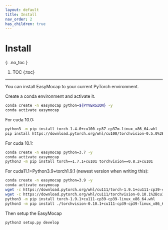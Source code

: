 ```yaml
---
layout: default
title: Install
nav_order: 2
has_children: true
---
```


# Install
{: .no_toc }

1. TOC
{:toc}
---

You can install EasyMocap to your current PyTorch environment.

Create a conda environment and activate it.

```bash
conda create -n easymocap python=${PYVERSION} -y
conda activate easymocap
```


For cuda 10.0:
```bash
python3 -m pip install torch-1.4.0+cu100-cp37-cp37m-linux_x86_64.whl
pip install https://download.pytorch.org/whl/cu100/torchvision-0.5.0%2Bcu100-cp37-cp37m-linux_x86_64.whl
```

For cuda 10.1:
```bash
conda create -n easymocap python=3.7 -y
conda activate easymocap
python3 -m pip install torch==1.7.1+cu101 torchvision==0.8.2+cu101
```


For cuda11.1+Python3.9+torch1.9.1 (newest version when writing this):
```bash
conda create -n easymocap python=3.9 -y
conda activate easymocap
wget -c https://download.pytorch.org/whl/cu111/torch-1.9.1+cu111-cp39-cp39-linux_x86_64.whl
wget -c https://download.pytorch.org/whl/cu111/torchvision-0.10.1%2Bcu111-cp39-cp39-linux_x86_64.whl
python3 -m pip install torch-1.9.1+cu111-cp39-cp39-linux_x86_64.whl
python3 -m pip install ./torchvision-0.10.1+cu111-cp39-cp39-linux_x86_64.whl
```

Then setup the EasyMocap

```bash
python3 setup.py develop
```
